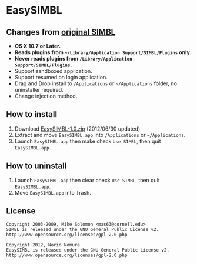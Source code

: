 EasySIMBL
====================================
Changes from [original SIMBL](http://www.culater.net/software/SIMBL/SIMBL.php)
---------------------------
- **OS X 10.7 or Later.**
- **Reads plugins from `~/Library/Application Support/SIMBL/Plugins` only.**
- **Never reads plugins from `/Library/Application Support/SIMBL/Plugins`.**
- Support sandboxed application.
- Support resumed on login application.
- Drag and Drop install to `/Applications` or `~/Applications` folder, no uninstaller required.
- Change injection method.

How to install
--------------
1. Download [EasySIMBL-1.0.zip](http://github.com/downloads/norio-nomura/EasySIMBL/EasySIMBL-1.0.zip) (2012/06/30 updated)
2. Extract and move `EasySIMBL.app` into `/Applications` or `~/Applications`.
3. Launch `EasySIMBL.app` then make check `Use SIMBL`, then quit `EasySIMBL.app`.

How to uninstall
--------------
1. Launch `EasySIMBL.app` then clear check `Use SIMBL`, then quit `EasySIMBL.app`.
2. Move `EasySIMBL.app` into Trash.

License
-------
	Copyright 2003-2009, Mike Solomon <mas63@cornell.edu>
	SIMBL is released under the GNU General Public License v2.
	http://www.opensource.org/licenses/gpl-2.0.php
	
	Copyright 2012, Norio Nomura
	EasySIMBL is released under the GNU General Public License v2.
	http://www.opensource.org/licenses/gpl-2.0.php
